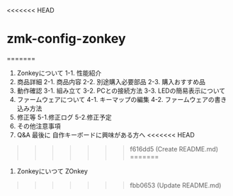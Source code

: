 <<<<<<< HEAD
# zmk-config-zonkey
=======
1. Zonkeyについて
1-1. 性能紹介
2. 商品詳細
2-1. 商品内容
2-2. 別途購入必要部品
2-3. 購入おすすめ品
3. 動作確認
3-1. 組み立て
3-2. PCとの接続方法
3-3. LEDの簡易表示について
4. ファームウェアについて
4-1. キーマップの編集
4-2. ファームウェアの書き込み方法
5. 修正等
5-1.修正ログ
5-2.修正予定
6. その他注意事項
7. Q&A
最後に
自作キーボードに興味がある方へ
<<<<<<< HEAD
>>>>>>> f616dd5 (Create README.md)
=======

1. Zonkeyにいつて
   ZOnkey
>>>>>>> fbb0653 (Update README.md)
